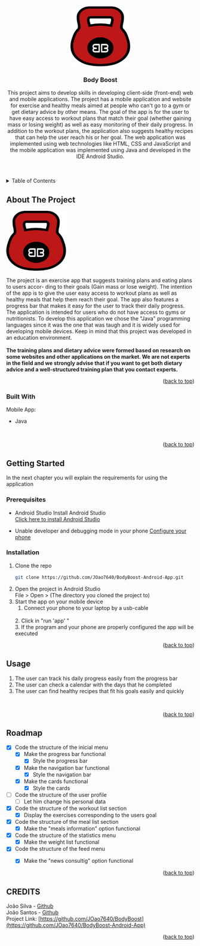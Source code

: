 <!-- Improved compatibility of back to top link: See: https://github.com/othneildrew/Best-README-Template/pull/73 -->
<a name="readme-top"></a>
<!--
*** Thanks for checking out the Best-README-Template. If you have a suggestion
*** that would make this better, please fork the repo and create a pull request
*** or simply open an issue with the tag "enhancement".
*** Don't forget to give the project a star!
*** Thanks again! Now go create something AMAZING! :D
-->



<!-- PROJECT SHIELDS -->
<!--
*** I'm using markdown "reference style" links for readability.
*** Reference links are enclosed in brackets [ ] instead of parentheses ( ).
*** See the bottom of this document for the declaration of the reference variables
*** for contributors-url, forks-url, etc. This is an optional, concise syntax you may use.
*** https://www.markdownguide.org/basic-syntax/#reference-style-links
-->


<!-- PROJECT LOGO -->
<br />
<div align="center">
  <a href="https://github.com/JOao7640/BodyBoost-Android-App">
    <img src="images/BodyBoostIcon.png" alt="Logo" width="160" height="160">
  </a>

<h3 align="center">Body Boost</h3>

  <p align="center">
    This project aims to develop skills in developing client-side (front-end) web and mobile applications.
The project has a mobile application and website for exercise and healthy meals aimed at people who can't go to a gym or get dietary advice by other means.
The goal of the app is for the user to have easy access to workout plans that match their goal (whether gaining mass or losing weight) as well as easy monitoring of their daily progress.
In addition to the workout plans, the application also suggests healthy recipes that can help the user reach his or her goal.
The web application was implemented using web technologies like HTML, CSS and JavaScript and the mobile application was implemented using Java and developed in the IDE Android Studio.
    <br />
    <br />
    <br />
  </p>
</div>


<!-- TABLE OF CONTENTS -->
<details>
  <summary>Table of Contents</summary>
  <ol>
    <li>
      <a href="#about-the-project">About The Project</a>
      <ul>
        <li><a href="#built-with">Built With</a></li>
      </ul>
    </li>
    <li>
      <a href="#getting-started">Getting Started</a>
      <ul>
        <li><a href="#prerequisites">Prerequisites</a></li>
        <li><a href="#installation">Installation</a></li>
      </ul>
    </li>
    <li><a href="#usage">Usage</a></li>
    <li><a href="#roadmap">Roadmap</a></li>
    <li><a href="#contributing">Contributing</a></li>
    <li><a href="#license">License</a></li>
    <li><a href="#contact">Contact</a></li>
    <li><a href="#acknowledgments">Acknowledgments</a></li>
  </ol>
</details>



<!-- ABOUT THE PROJECT -->
## About The Project

 <img src="images/BodyBoostIcon.png" alt="Logo" width="160" height="160">

The project is an exercise app that suggests training plans and eating plans to users accor-
ding to their goals (Gain mass or lose weight). The intention of the app is to give the user
easy access to workout plans as well as healthy meals that help them reach their goal. The
app also features a progress bar that makes it easy for the user to track their daily progress.
The application is intended for users who do not have access to gyms or nutritionists. To
develop this application we chose the "Java" programming languages since it was the one that was taugh and it is
widely used for developing mobile devices. Keep in mind that this project was developed in an education environment. 
<br>
<br>
<Strong>The training plans and dietary advice were formed based on research on some websites and other applications on the market. We are not experts in the field and we strongly advise that if you want to get both dietary advice and a well-structured training plan that you contact experts.</Strong>

<p align="right">(<a href="#readme-top">back to top</a>)</p>



### Built With

Mobile App:
<br>
* Java
<br>

<p align="right">(<a href="#readme-top">back to top</a>)</p>

<!-- GETTING STARTED -->
## Getting Started

In the next chapter you will explain the requirements for using the application 

### Prerequisites

* Android Studio
  Install Android Studio
  <br>
  <a href="https://developer.android.com/studio">Click here to install Android Studio</a>

* Unable developer and debugging mode in your phone
  <a href="https://developer.android.com/studio/debug/dev-options?hl=pt-br">Configure your phone</a>
  <br> 

### Installation

1. Clone the repo
   ```sh
   git clone https://github.com/JOao7640/BodyBoost-Android-App.git
   ```
2. Open the project in Android Studio <br>
   File > Open > (The directory you cloned the project to)
   <br>
3. Start the app on your mobile device
    <br>
    1. Connect your phone to your laptop by a usb-cable
    <br>
    2. Click in "run 'app' "
    <br>
    3. If the program and your phone are properly configured the app will be executed
    

<p align="right">(<a href="#readme-top">back to top</a>)</p>



<!-- USAGE EXAMPLES -->
## Usage

1. The user can track his daily progress easily from the progress bar
2. The user can check a calendar with the days that he completed
3. The user can find healthy recipes that fit his goals easily and quickly
<br>
<p align="right">(<a href="#readme-top">back to top</a>)</p>



<!-- ROADMAP -->
## Roadmap

- [X] Code the structure of the inicial menu
  - [X] Make the progress bar functional
    - [X] Style the progress bar 
  - [X] Make the navigation bar functional
    - [X] Style the navigation bar 
  - [X] Make the cards functional
    - [X] Style the cards 
  
- [ ] Code the structure of the user profile
  - [ ] Let him change his personal data
  
- [X] Code the structure of the workout list section
    - [X] Display the exercises corresponding to the users goal

- [X] Code the structure of the meal list section
  - [X] Make the "meals information" option functional
  
- [X] Code the structure of the statistics menu
  - [X] Make the weight list functional

- [X] Code the structure of the feed menu
  - [X] Make the "news consultig" option functional

  
<p align="right">(<a href="#readme-top">back to top</a>)</p>


<!-- CREDITS -->
## CREDITS

João Silva - <a href="https://github.com/JOao7640">Github</a>
<br>
João Santos - <a href="https://github.com/IM-SaiNt-LuKe">Github</a>
<br>
Project Link: [https://github.com/JOao7640/BodyBoost](https://github.com/JOao7640/BodyBoost-Android-App)

<p align="right">(<a href="#readme-top">back to top</a>)</p>

